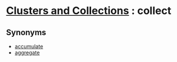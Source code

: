 # [Clusters and Collections][1] : collect

## Synonyms

  - [accumulate](./accumulate.md)
  - [aggregate](./aggregate.md)

[1]: README.md
